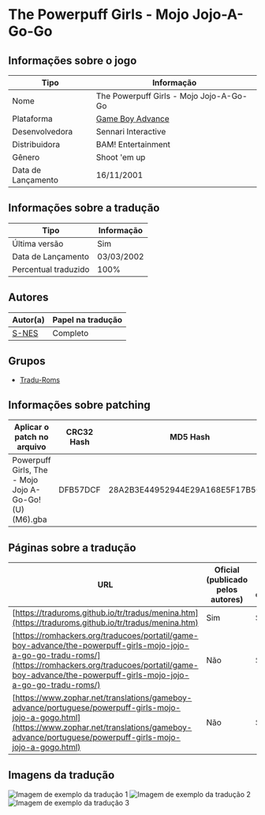 # The Powerpuff Girls - Mojo Jojo-A-Go-Go

## Informações sobre o jogo

| Tipo | Informação |
| ----------- | ----------- |
| Nome | The Powerpuff Girls \- Mojo Jojo\-A\-Go\-Go |
| Plataforma | [Game Boy Advance](../) |
| Desenvolvedora | Sennari Interactive |
| Distribuidora | BAM! Entertainment |
| Gênero | Shoot 'em up |
| Data de Lançamento | 16/11/2001 |

## Informações sobre a tradução

| Tipo | Informação |
| ----------- | ----------- |
| Última versão | Sim |
| Data de Lançamento | 03/03/2002 |
| Percentual traduzido | 100% |

## Autores

| Autor(a) | Papel na tradução |
| ----------- | ----------- |
| [S\-NES](../../../autores/s-nes/) | Completo |

## Grupos

* [Tradu\-Roms](../../../grupos/tradu-roms/)

## Informações sobre patching

| Aplicar o patch no arquivo | CRC32 Hash | MD5 Hash |
| ----------- | ----------- | ----------- |
| Powerpuff Girls, The \- Mojo Jojo A\-Go\-Go\! \(U\) \(M6\)\.gba | DFB57DCF | 28A2B3E44952944E29A168E5F17B5696 |

## Páginas sobre a tradução

| URL | Oficial (publicado pelos autores) | Possuí link de download |
| ----------- | ----------- | ----------- |
| [https://traduroms.github.io/tr/tradus/menina.htm](https://traduroms.github.io/tr/tradus/menina.htm) | Sim | Sim |
| [https://romhackers.org/traducoes/portatil/game-boy-advance/the-powerpuff-girls-mojo-jojo-a-go-go-tradu-roms/](https://romhackers.org/traducoes/portatil/game-boy-advance/the-powerpuff-girls-mojo-jojo-a-go-go-tradu-roms/) | Não | Sim |
| [https://www.zophar.net/translations/gameboy-advance/portuguese/powerpuff-girls-mojo-jojo-a-gogo.html](https://www.zophar.net/translations/gameboy-advance/portuguese/powerpuff-girls-mojo-jojo-a-gogo.html) | Não | Sim |

## Imagens da tradução

![Imagem de exemplo da tradução 1](1.png)
![Imagem de exemplo da tradução 2](2.png)
![Imagem de exemplo da tradução 3](3.png)